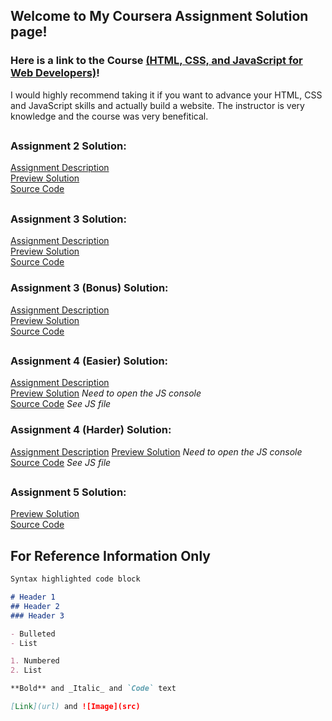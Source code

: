 ## Welcome to My Coursera Assignment Solution page!


### Here is a link to the Course [(HTML, CSS, and JavaScript for Web Developers)](https://www.coursera.org/learn/html-css-javascript-for-web-developers/home/welcome)!

I would highly recommend taking it if you want to advance your HTML, CSS and JavaScript skills and actually build a website. The instructor is very knowledge and the course was very benefitical.

##  

### Assignment 2 Solution:
[Assignment Description](https://github.com/Confidenceiskey/fullstack-course4/blob/master/assignments/assignment2/Assignment-2.md)  
[Preview Solution](https://confidenceiskey.github.io/coursera-test/module2-solution/)    
[Source Code](https://github.com/Confidenceiskey/coursera-test/tree/gh-pages/module2-solution)
## 

### Assignment 3 Solution:
[Assignment Description](https://github.com/Confidenceiskey/fullstack-course4/blob/master/assignments/assignment3/Assignment-3.md)  
[Preview Solution](https://confidenceiskey.github.io/coursera-test/module3-solution/)    
[Source Code](https://github.com/Confidenceiskey/coursera-test/tree/gh-pages/module3-solution)

### Assignment 3 (Bonus) Solution:
[Assignment Description](https://github.com/Confidenceiskey/fullstack-course4/blob/master/assignments/assignment3/Assignment-3.md)  
[Preview Solution](https://confidenceiskey.github.io/coursera-test/module3-solution-bonus/)    
[Source Code](https://github.com/Confidenceiskey/coursera-test/tree/gh-pages/module3-solution-bonus)
##

### Assignment 4 (Easier) Solution:
[Assignment Description](https://github.com/Confidenceiskey/fullstack-course4/blob/master/assignments/assignment4/Assignment-4.md)  
[Preview Solution](https://confidenceiskey.github.io/coursera-test/module4-solution-easier/) _Need to open the JS console_   
[Source Code](https://github.com/Confidenceiskey/coursera-test/tree/gh-pages/module4-solution-easier) _See JS file_

### Assignment 4 (Harder) Solution:
[Assignment Description](https://github.com/Confidenceiskey/fullstack-course4/blob/master/assignments/assignment4/Assignment-4.md) 
[Preview Solution](https://confidenceiskey.github.io/coursera-test/module4-solution-harder/) _Need to open the JS console_    
[Source Code](https://github.com/Confidenceiskey/coursera-test/tree/gh-pages/module4-solution-harder) _See JS file_
##

### Assignment 5 Solution:
[Preview Solution](https://confidenceiskey.github.io/coursera-test/module5-solution/)    
[Source Code](https://github.com/Confidenceiskey/coursera-test/tree/gh-pages/module5-solution)

##

## For Reference Information Only

```markdown
Syntax highlighted code block

# Header 1
## Header 2
### Header 3

- Bulleted
- List

1. Numbered
2. List

**Bold** and _Italic_ and `Code` text

[Link](url) and ![Image](src)
```
